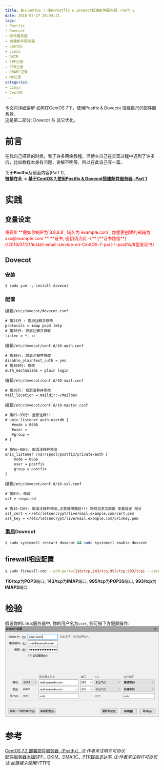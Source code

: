 ```yaml
---
title: 基于CentOS 7,使用Postfix & Dovecot搭建邮件服务器 -Part 2
date: 2018-07-27 20:54:21
tags:
- Postfix
- Dovecot
- 邮件服务器
- 自建邮件服务器
- CentOS
- Linux
- DKIM
- SPF记录
- PTR记录
- DMARC记录
- MX记录
categories:
- Linux
- CentOS
---
```

本文将详细讲解 如何在CentOS 7下，使用Postfix & Dovecot 搭建自己的邮件服务器。  
这是第二部分: Dovecot 与 其它优化。  

<!--more-->

# 前言
在我自己搭建的时候，看了许多网络教程，但博主自己在实现过程中遇到了许多坑，比如教程本身有问题，讲解不明等，所以在此自己写一篇。      

关于**Postfix**及前面内容(Part 1),   
**链接在此 -> [基于CentOS 7,使用Postfix & Dovecot搭建邮件服务器 -Part 1](/2018/07/21/install-email-service-on-CentOS-7-part-1-postfix/)**

# 实践
## **变量设定**
<font color=red>
重要!!!   
**假如你的IP为`8.8.8.8`, 域名为`example.com`, 你想要创建的邮箱为` xxx@example.com`**  
**证书, 密钥请点此 ->** [**证书路径**](/2018/07/21/install-email-service-on-CentOS-7-part-1-postfix/#签发证书)
</font>

## Dovecot
### 安装
```bash
$ sudo yum -y install dovecot
```
### 配置
编辑`/etc/dovecot/dovecot.conf`
```
# 第24行 : 取消注释并修改
protocols = imap pop3 lmtp
# 第30行: 取消注释并修改
listen = *, ::
```
编辑`/etc/dovecot/conf.d/10-auth.conf`
```
# 第10行: 取消注释并修改
disable_plaintext_auth = yes
# 第100行: 修改
auth_mechanisms = plain login
```
编辑`/etc/dovecot/conf.d/10-mail.conf`
```
# 第30行: 取消注释并修改
mail_location = maildir:~/Mailbox
```
编辑`/etc/dovecot/conf.d/10-master.conf`
```
# 第89~93行: 全部注释!!!
# unix_listener auth-userdb {
   #mode = 0666
   #user =
   #group =
# }

# 第96~98行: 取消注释并修改
unix_listener /var/spool/postfix/private/auth {
    mode = 0666
    user = postfix
    group = postfix
}
```
编辑`/etc/dovecot/conf.d/10-ssl.conf`
```
# 第8行: 修改
ssl = required

# 第14~15行: 取消注释并修改,注意替换路径!!! 路径见本文前面 变量设定 部分
ssl_cert = </etc/letsencrypt/live/mail.example.com/cert.pem
ssl_key = </etc/letsencrypt/live/mail.example.com/privkey.pem
```
### 重启Dovecot
```bash
$ sudo systemctl restart dovecot && sudo systemctl enable dovecot
```
## firewall相应配置
```bash
$ sudo firewall-cmd --add-port={110/tcp,143/tcp,995/tcp,993/tcp} --permanent && sudo firewall-cmd --reload
```
**110/tcp**为**POP3**端口, **143/tcp**为**IMAP**端口, **995/tcp**为**POP3S**端口, **993/tcp**为**IMAPS**端口

# 检验
假设你的Linux服务器中, 你的用户名为`user`, 则可按下方配置操作:
![email for user](/img/install-email-service-on-CentOS-7-part-2-dovecot/68eee113-65c4-4cd9-9347-1b1cf2c608e8.png)

# 参考
[CentOS 7.2 部署邮件服务器（Postfix）](https://blog.csdn.net/wh211212/article/details/53040620)*注:作者未注明许可协议*  
[邮件服务器添加SPF、DKIM、DMARC、PTR提高送达率 ](http://lomu.me/post/SPF-DKIM-DMARC-PTR)*注:作者未注明许可协议* *注:此链接未使用HTTPS*  
